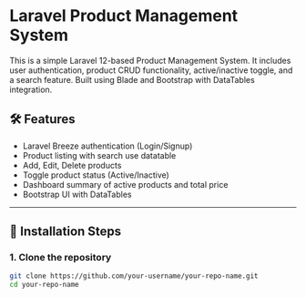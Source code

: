 # Laravel Product Management System

This is a simple Laravel 12-based Product Management System. It includes user authentication, product CRUD functionality, active/inactive toggle, and a search feature. Built using Blade and Bootstrap with DataTables integration.

## 🛠️ Features

- Laravel Breeze authentication (Login/Signup)
- Product listing with search use datatable
- Add, Edit, Delete products
- Toggle product status (Active/Inactive)
- Dashboard summary of active products and total price
- Bootstrap UI with DataTables

---

## 🚀 Installation Steps

### 1. Clone the repository

```bash
git clone https://github.com/your-username/your-repo-name.git
cd your-repo-name
